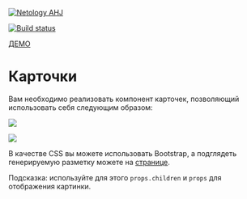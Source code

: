 [![Netology AHJ](https://github.com/natalia-smyslova/cards/actions/workflows/web.yml/badge.svg)](https://github.com/natalia-smyslova/cards/actions/workflows/web.yml)

[![Build status](https://ci.appveyor.com/api/projects/status/ivsacyok606bfjn3/branch/main?svg=true)](https://ci.appveyor.com/project/natalia-smyslova/cards/branch/main)

[ДЕМО](https://natalia-smyslova.github.io/cards/)

Карточки
===

Вам необходимо реализовать компонент карточек, позволяющий использовать себя следующим образом:

![](https://github.com/natalia-smyslova/ra16-homeworks/raw/master/composition/cards/assets/card1.png)

![](https://github.com/natalia-smyslova/ra16-homeworks/raw/master/composition/cards/assets/card2.png)

В качестве CSS вы можете использовать Bootstrap, а подглядеть генерируемую разметку можете на [странице](https://getbootstrap.com/docs/4.3/components/card/).

Подсказка: используйте для этого `props.children` и `props` для отображения картинки.

